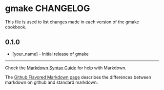 gmake CHANGELOG
===============

This file is used to list changes made in each version of the gmake cookbook.

0.1.0
-----
- [your_name] - Initial release of gmake

- - -
Check the [Markdown Syntax Guide](http://daringfireball.net/projects/markdown/syntax) for help with Markdown.

The [Github Flavored Markdown page](http://github.github.com/github-flavored-markdown/) describes the differences between markdown on github and standard markdown.
